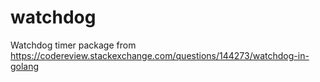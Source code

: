 # watchdog

Watchdog timer package from https://codereview.stackexchange.com/questions/144273/watchdog-in-golang

